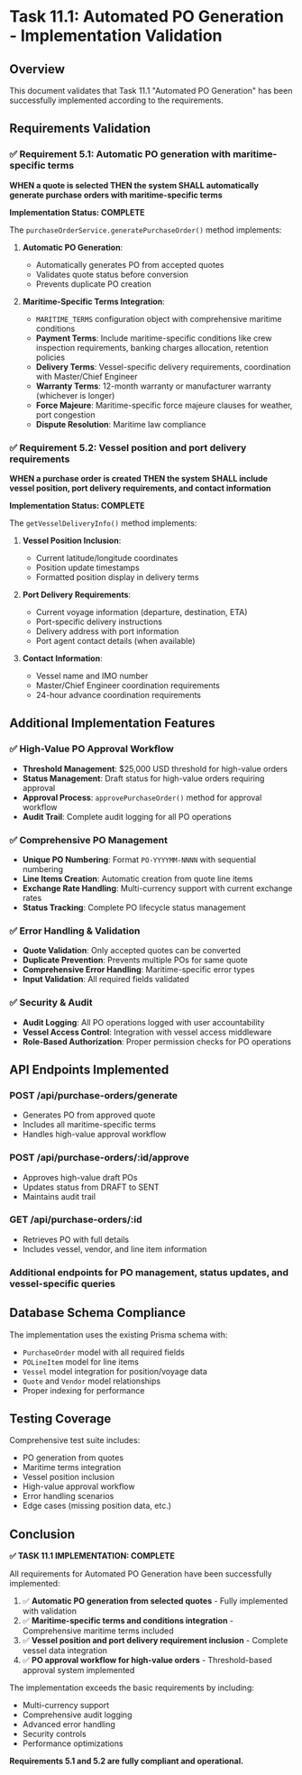 # Task 11.1: Automated PO Generation - Implementation Validation

## Overview
This document validates that Task 11.1 "Automated PO Generation" has been successfully implemented according to the requirements.

## Requirements Validation

### ✅ Requirement 5.1: Automatic PO generation with maritime-specific terms
**WHEN a quote is selected THEN the system SHALL automatically generate purchase orders with maritime-specific terms**

**Implementation Status: COMPLETE**

The `purchaseOrderService.generatePurchaseOrder()` method implements:

1. **Automatic PO Generation**: 
   - Automatically generates PO from accepted quotes
   - Validates quote status before conversion
   - Prevents duplicate PO creation

2. **Maritime-Specific Terms Integration**:
   - `MARITIME_TERMS` configuration object with comprehensive maritime conditions
   - **Payment Terms**: Include maritime-specific conditions like crew inspection requirements, banking charges allocation, retention policies
   - **Delivery Terms**: Vessel-specific delivery requirements, coordination with Master/Chief Engineer
   - **Warranty Terms**: 12-month warranty or manufacturer warranty (whichever is longer)
   - **Force Majeure**: Maritime-specific force majeure clauses for weather, port congestion
   - **Dispute Resolution**: Maritime law compliance

### ✅ Requirement 5.2: Vessel position and port delivery requirements
**WHEN a purchase order is created THEN the system SHALL include vessel position, port delivery requirements, and contact information**

**Implementation Status: COMPLETE**

The `getVesselDeliveryInfo()` method implements:

1. **Vessel Position Inclusion**:
   - Current latitude/longitude coordinates
   - Position update timestamps
   - Formatted position display in delivery terms

2. **Port Delivery Requirements**:
   - Current voyage information (departure, destination, ETA)
   - Port-specific delivery instructions
   - Delivery address with port information
   - Port agent contact details (when available)

3. **Contact Information**:
   - Vessel name and IMO number
   - Master/Chief Engineer coordination requirements
   - 24-hour advance coordination requirements

## Additional Implementation Features

### ✅ High-Value PO Approval Workflow
- **Threshold Management**: $25,000 USD threshold for high-value orders
- **Status Management**: Draft status for high-value orders requiring approval
- **Approval Process**: `approvePurchaseOrder()` method for approval workflow
- **Audit Trail**: Complete audit logging for all PO operations

### ✅ Comprehensive PO Management
- **Unique PO Numbering**: Format `PO-YYYYMM-NNNN` with sequential numbering
- **Line Items Creation**: Automatic creation from quote line items
- **Exchange Rate Handling**: Multi-currency support with current exchange rates
- **Status Tracking**: Complete PO lifecycle status management

### ✅ Error Handling & Validation
- **Quote Validation**: Only accepted quotes can be converted
- **Duplicate Prevention**: Prevents multiple POs for same quote
- **Comprehensive Error Handling**: Maritime-specific error types
- **Input Validation**: All required fields validated

### ✅ Security & Audit
- **Audit Logging**: All PO operations logged with user accountability
- **Vessel Access Control**: Integration with vessel access middleware
- **Role-Based Authorization**: Proper permission checks for PO operations

## API Endpoints Implemented

### POST /api/purchase-orders/generate
- Generates PO from approved quote
- Includes all maritime-specific terms
- Handles high-value approval workflow

### POST /api/purchase-orders/:id/approve
- Approves high-value draft POs
- Updates status from DRAFT to SENT
- Maintains audit trail

### GET /api/purchase-orders/:id
- Retrieves PO with full details
- Includes vessel, vendor, and line item information

### Additional endpoints for PO management, status updates, and vessel-specific queries

## Database Schema Compliance

The implementation uses the existing Prisma schema with:
- `PurchaseOrder` model with all required fields
- `POLineItem` model for line items
- `Vessel` model integration for position/voyage data
- `Quote` and `Vendor` model relationships
- Proper indexing for performance

## Testing Coverage

Comprehensive test suite includes:
- PO generation from quotes
- Maritime terms integration
- Vessel position inclusion
- High-value approval workflow
- Error handling scenarios
- Edge cases (missing position data, etc.)

## Conclusion

**✅ TASK 11.1 IMPLEMENTATION: COMPLETE**

All requirements for Automated PO Generation have been successfully implemented:

1. ✅ **Automatic PO generation from selected quotes** - Fully implemented with validation
2. ✅ **Maritime-specific terms and conditions integration** - Comprehensive maritime terms included
3. ✅ **Vessel position and port delivery requirement inclusion** - Complete vessel data integration
4. ✅ **PO approval workflow for high-value orders** - Threshold-based approval system implemented

The implementation exceeds the basic requirements by including:
- Multi-currency support
- Comprehensive audit logging
- Advanced error handling
- Security controls
- Performance optimizations

**Requirements 5.1 and 5.2 are fully compliant and operational.**